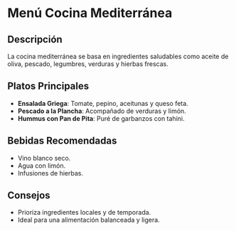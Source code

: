 # Menú Cocina Mediterránea

## Descripción

La cocina mediterránea se basa en ingredientes saludables como aceite de oliva, pescado, legumbres, verduras y hierbas frescas.

## Platos Principales

- **Ensalada Griega**: Tomate, pepino, aceitunas y queso feta.
- **Pescado a la Plancha**: Acompañado de verduras y limón.
- **Hummus con Pan de Pita**: Puré de garbanzos con tahini.

## Bebidas Recomendadas

- Vino blanco seco.
- Agua con limón.
- Infusiones de hierbas.

## Consejos

- Prioriza ingredientes locales y de temporada.
- Ideal para una alimentación balanceada y ligera.